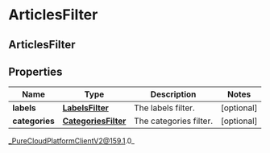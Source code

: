 # ArticlesFilter

## ArticlesFilter

## Properties

|Name | Type | Description | Notes|
|------------ | ------------- | ------------- | -------------|
| **labels** | [**LabelsFilter**](LabelsFilter) | The labels filter. | [optional] |
| **categories** | [**CategoriesFilter**](CategoriesFilter) | The categories filter. | [optional] |



_PureCloudPlatformClientV2@159.1.0_
